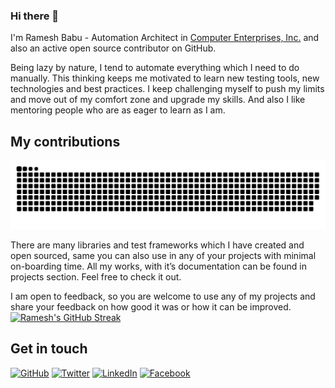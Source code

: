 ### Hi there 👋

I'm Ramesh Babu - Automation Architect in [Computer Enterprises, Inc.](https://www.ceiamerica.com/) and also an active open source contributor on GitHub.


Being lazy by nature, I tend to automate everything which I need to do manually. This thinking keeps me motivated to learn new testing tools, new technologies and best practices. I keep challenging myself to push my limits and move out of my comfort zone and upgrade my skills. And also I like mentoring people who are as eager to learn as I am.

## My contributions
![Snake animation](https://github.com/RameshBabuPrudhvi/RameshBabuPrudhvi/blob/snake/github-contribution-grid-snake.svg)

There are many libraries and test frameworks which I have created and open sourced, same you can also use in any of your projects with minimal on-boarding time. All my works, with it’s documentation can be found in projects section. Feel free to check it out.

I am open to feedback, so you are welcome to use any of my projects and share your feedback on how good it was or how it can be improved.
[![Ramesh's GitHub Streak](http://github-readme-streak-stats.herokuapp.com?user=rameshbabuprudhvi&date_format=j%20M%5B%20Y%5D)](https://github.com/rameshbabuprudhvi?tab=repositories&q=&type=public)
## Get in touch
<p>
	<a href="https://github.com/rameshbabuprudhvi"><img src="https://img.shields.io/github/followers/rameshbabuprudhvi.svg?label=GitHub&style=social" alt="GitHub"></a>
	<a href="https://twitter.com/amrameshbabu"><img src="https://img.shields.io/twitter/follow/amrameshbabu?label=Twitter&style=social" alt="Twitter"></a>
	<a href="https://in.linkedin.com/in/rameshbabuprudhvi"><img src="https://img.shields.io/badge/LinkedIn--_.svg?style=social&logo=linkedin" alt="LinkedIn"></a>
	<a href="https://facebook.com/rameshbabu.prudhvi"><img src="https://img.shields.io/badge/Facebook--_.svg?style=social&logo=facebook" alt="Facebook"></a>
	
</p>

